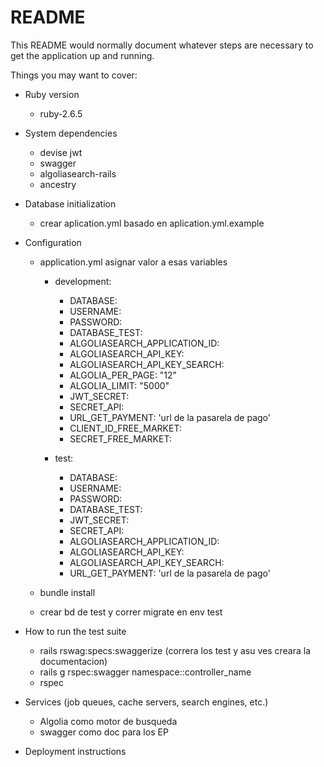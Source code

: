 # README

This README would normally document whatever steps are necessary to get the
application up and running.

Things you may want to cover:

* Ruby version
  - ruby-2.6.5

* System dependencies
  - devise jwt
  - swagger
  - algoliasearch-rails
  - ancestry
 
* Database initialization
  - crear aplication.yml basado en aplication.yml.example

* Configuration
  - application.yml asignar valor a esas variables
    * development:
        * DATABASE:
        * USERNAME:
        * PASSWORD:
        * DATABASE_TEST:
        * ALGOLIASEARCH_APPLICATION_ID:
        * ALGOLIASEARCH_API_KEY:
        * ALGOLIASEARCH_API_KEY_SEARCH:
        * ALGOLIA_PER_PAGE: "12"
        * ALGOLIA_LIMIT: "5000"
        * JWT_SECRET:
        * SECRET_API:
        * URL_GET_PAYMENT: 'url de la pasarela de pago'
        * CLIENT_ID_FREE_MARKET:
        * SECRET_FREE_MARKET:

     * test:
        * DATABASE:
        * USERNAME:
        * PASSWORD:
        * DATABASE_TEST:
        * JWT_SECRET:
        * SECRET_API:
        * ALGOLIASEARCH_APPLICATION_ID:
        * ALGOLIASEARCH_API_KEY:
        * ALGOLIASEARCH_API_KEY_SEARCH:
        * URL_GET_PAYMENT: 'url de la pasarela de pago'
  
  - bundle install
  
  - crear bd de test y correr migrate en env test 
 
* How to run the test suite
  - rails rswag:specs:swaggerize (correra los test y asu ves creara la documentacion)
  - rails g rspec:swagger namespace::controller_name
  - rspec
* Services (job queues, cache servers, search engines, etc.)
  - Algolia como motor de busqueda
  - swagger como doc para los EP
  
* Deployment instructions